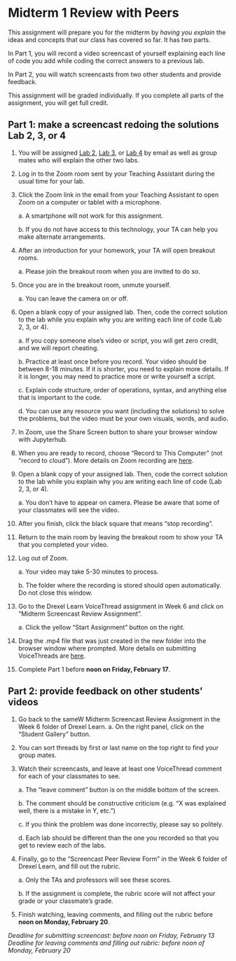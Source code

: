 # Midterm 1 Review with Peers

This assignment will prepare you for the midterm by *having you explain* the ideas and concepts that our class has covered so far. It has two parts. 

In Part 1, you will record a video screencast of yourself explaining each line of code you add while coding the correct answers to a previous lab. 

In Part 2, you will watch screencasts from two other students and provide feedback. 

This assignment will be graded individually. If you complete all parts of the assignment, you will get full credit.

## Part 1: make a screencast redoing the solutions Lab 2, 3, or 4
1. You will be assigned [Lab 2](https://courses.coe.drexel.edu/ENGR/ENGR131W23/jupyterbook/week3/lab2/lab2-scrabble.html), [Lab 3](https://courses.coe.drexel.edu/ENGR/ENGR131W23/jupyterbook/week4/lab3/lab3-image.html), or [Lab 4](https://courses.coe.drexel.edu/ENGR/ENGR131W23/jupyterbook/week5/lab4/lab4-RPS.html) by email as well as group mates who will explain the other two labs.


2. Log in to the Zoom room sent by your Teaching Assistant during the usual time for your lab.


3. Click the Zoom link in the email from your Teaching Assistant to open Zoom on a computer or tablet with a microphone. 
    
    a. A smartphone will not work for this assignment. 
    
    b. If you do not have access to this technology, your TA can help you make alternate arrangements.


4. After an introduction for your homework, your TA will open breakout rooms. 

    a. Please join the breakout room when you are invited to do so.


5. Once you are in the breakout room, unmute yourself. 
    
    a. You can leave the camera on or off.


6. Open a blank copy of your assigned lab. Then, code the correct solution to the lab while you explain why you are writing each line of code (Lab 2, 3, or 4).
    
    a. If you copy someone else’s video or script, you will get zero credit, and we will report cheating.
    
    b. Practice at least once before you record. Your video should be between 8-18 minutes. If it is shorter, you need to explain more details. If it is longer, you may need to practice more or write yourself a script.
    
    c. Explain code structure, order of operations, syntax, and anything else that is important to the code.
    
    d. You can use any resource you want (including the solutions) to solve the problems, but the video must be your own visuals, words, and audio.


7. In Zoom, use the Share Screen button to share your browser window with Jupyterhub.


8. When you are ready to record, choose “Record to This Computer” (not “record to cloud”). More details on Zoom recording are [here](https://support.zoom.us/hc/en-us/articles/360059781332-Getting-started-with-recording).


9. Open a blank copy of your assigned lab. Then, code the correct solution to the lab while you explain why you are writing each line of code (Lab 2, 3, or 4). 
    
    a. You don’t have to appear on camera. Please be aware that some of your classmates will see the video.


10. After you finish, click the black square that means “stop recording”. 


11. Return to the main room by leaving the breakout room to show your TA that you completed your video.


12. Log out of Zoom. 
    
    a. Your video may take 5-30 minutes to process. 
    
    b. The folder where the recording is stored should open automatically. Do not close this window.


13. Go to the Drexel Learn VoiceThread assignment in Week 6 and click on “Midterm Screencast Review Assignment”. 
    
    a. Click the yellow “Start Assignment” button on the right.


14. Drag the .mp4 file that was just created in the new folder into the browser window where prompted. More details on submitting VoiceThreads are [here](https://voicethread.com/howto/submitting-create-assignment/). 


15. Complete Part 1 before **noon on Friday, February 17**. 



## Part 2: provide feedback on other students’ videos

1. Go back to the sameW Midterm Screencast Review Assignment in the Week 6 folder of Drexel Learn. 
    a. On the right panel, click on the “Student Gallery” button.


2. You can sort threads by first or last name on the top right to find your group mates. 


3. Watch their screencasts, and leave at least one VoiceThread comment for each of your classmates to see.
    
    a. The “leave comment” button is on the middle bottom of the screen. 
    
    b. The comment should be constructive criticism (e.g. “X was explained well, there is a mistake in Y, etc.”)
    
    c. If you think the problem was done incorrectly, please say so politely.
    
    d. Each lab should be different than the one you recorded so that you get to review each of the labs.


4. Finally, go to the “Screencast Peer Review Form” in the Week 6 folder of Drexel Learn, and fill out the rubric.
    
    a. Only the TAs and professors will see these scores.
    
    b. If the assignment is complete, the rubric score will not affect your grade or your classmate’s grade.


5. Finish watching, leaving comments, and filling out the rubric before **noon on Monday, February 20**.


*Deadline for submitting screencast: before noon on Friday, February 13*
*Deadline for leaving comments and filling out rubric: before noon of Monday, February 20*